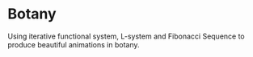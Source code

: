 # Botany
Using iterative functional system, L-system and Fibonacci Sequence to produce beautiful animations in botany.
